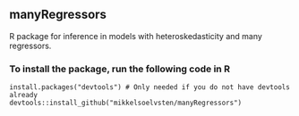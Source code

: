## manyRegressors

R package for inference in models with heteroskedasticity and many regressors.

### To install the package, run the following code in R
```
install.packages("devtools") # Only needed if you do not have devtools already
devtools::install_github("mikkelsoelvsten/manyRegressors")
```
